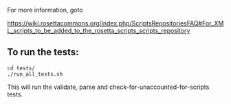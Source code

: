 For more information, goto

https://wiki.rosettacommons.org/index.php/ScriptsRepositoriesFAQ#For_XML_scripts_to_be_added_to_the_rosetta_scripts_scripts_repository

To run the tests:
-----------------

    cd tests/
    ./run_all_tests.sh

This will run the validate, parse and check-for-unaccounted-for-scripts tests.
